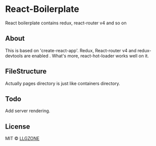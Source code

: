 # React-Boilerplate
React boilerplate contains redux, react-router v4 and so on

## About
This is based on 'create-react-app'. Redux, React-router v4 and redux-devtools are enabled
. What's more, react-hot-loader works well on it.

## FileStructure
Actually pages directory is just like containers directory.

## Todo
Add server rendering.

## License
MIT © [LLGZONE](https://github.com/LLGZONE)